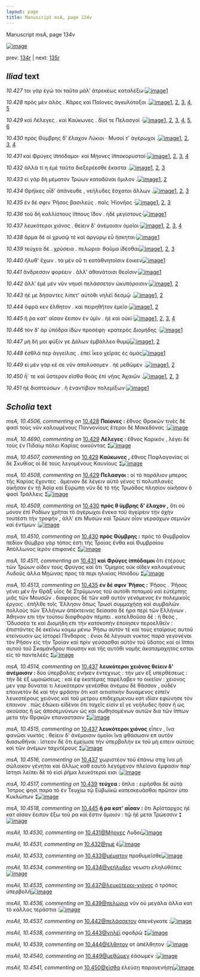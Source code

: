 ```yaml
---
layout: page
title: Manuscript msA, page 134v
---
```


Manuscript msA, page 134v

[![image](http://www.homermultitext.org/iipsrv?OBJ=IIP,1.0&FIF=/project/homer/pyramidal/deepzoom/hmt/vaimg/2017a/VA134VN_0636.tif&WID=100&CVT=JPEG)](http://www.homermultitext.org/ict2/?urn=urn:cite2:hmt:vaimg.2017a:VA134VN_0636)

prev:  [134r](../134r) | next:  [135r](../135r)

## *Iliad* text

*10.427* <a id="10.427"/> τοι γὰρ ἐγώ τοι ταῦτα μάλ' ἀτρεκέως καταλέξω·[![image](http://www.homermultitext.org/iipsrv?OBJ=IIP,1.0&FIF=/project/homer/pyramidal/deepzoom/hmt/vaimg/2017a/VA134VN_0636.tif&RGN=0.4975,0.2299,0.4044,0.0285&WID=1000&CVT=JPEG)](http://www.homermultitext.org/ict2/?urn=urn:cite2:hmt:vaimg.2017a:VA134VN_0636@0.4975,0.2299,0.4044,0.0285)[1](#msA_10.1)

*10.428* <a id="10.428"/> πρὸς μὲν ἁλὸς . Κᾶρες καὶ Παίονες ἀγκυλότοξοι .[![image](http://www.homermultitext.org/iipsrv?OBJ=IIP,1.0&FIF=/project/homer/pyramidal/deepzoom/hmt/vaimg/2017a/VA134VN_0636.tif&RGN=0.4835,0.2539,0.3904,0.0233&WID=1000&CVT=JPEG)](http://www.homermultitext.org/ict2/?urn=urn:cite2:hmt:vaimg.2017a:VA134VN_0636@0.4835,0.2539,0.3904,0.0233)[1](#msA_10.4506), [2](#msA_10.4505), [3](#msAil_10.4526), [4](#msA_10.1), [5](#msAil_10.4525)

*10.429* <a id="10.429"/> καὶ Λέλεγες . καὶ Καύκωνες . δῖοῖ τε Πελασγοί ·[![image](http://www.homermultitext.org/iipsrv?OBJ=IIP,1.0&FIF=/project/homer/pyramidal/deepzoom/hmt/vaimg/2017a/VA134VN_0636.tif&RGN=0.5025,0.2712,0.3664,0.0255&WID=1000&CVT=JPEG)](http://www.homermultitext.org/ict2/?urn=urn:cite2:hmt:vaimg.2017a:VA134VN_0636@0.5025,0.2712,0.3664,0.0255)[1](#msA_10.4508), [2](#msA_10.4690), [3](#msA_10.4507), [4](#msAil_10.4527), [5](#msA_10.1), [6](#msAil_10.4528)

*10.430* <a id="10.430"/> πρὸς Θύμβρης δ' ἔλαχον Λύκιοι · Μυσοί τ' ἀγέρωχοι .[![image](http://www.homermultitext.org/iipsrv?OBJ=IIP,1.0&FIF=/project/homer/pyramidal/deepzoom/hmt/vaimg/2017a/VA134VN_0636.tif&RGN=0.4815,0.29,0.4054,0.0255&WID=1000&CVT=JPEG)](http://www.homermultitext.org/ict2/?urn=urn:cite2:hmt:vaimg.2017a:VA134VN_0636@0.4815,0.29,0.4054,0.0255)[1](#msA_10.4509), [2](#msAil_10.4529), [3](#msA_10.1), [4](#msA_10.4510)

*10.431* <a id="10.431"/> καὶ Φρύγες ἱ̈ππόδαμοι· καὶ Μῄονες ἱ̈πποκορυσταί·[![image](http://www.homermultitext.org/iipsrv?OBJ=IIP,1.0&FIF=/project/homer/pyramidal/deepzoom/hmt/vaimg/2017a/VA134VN_0636.tif&RGN=0.5025,0.3095,0.3924,0.0233&WID=1000&CVT=JPEG)](http://www.homermultitext.org/ict2/?urn=urn:cite2:hmt:vaimg.2017a:VA134VN_0636@0.5025,0.3095,0.3924,0.0233)[1](#msAim_10.4522), [2](#msA_10.4511), [3](#msAil_10.4530), [4](#msA_10.1)

*10.432* <a id="10.432"/> ἀλλὰ τί η ἐμὲ ταῦτα διεξερέεσθε ἕκαστα .[![image](http://www.homermultitext.org/iipsrv?OBJ=IIP,1.0&FIF=/project/homer/pyramidal/deepzoom/hmt/vaimg/2017a/VA134VN_0636.tif&RGN=0.5045,0.3276,0.3614,0.0263&WID=1000&CVT=JPEG)](http://www.homermultitext.org/ict2/?urn=urn:cite2:hmt:vaimg.2017a:VA134VN_0636@0.5045,0.3276,0.3614,0.0263)[1](#msAil_10.4531), [2](#msAil_10.4532), [3](#msA_10.1)

*10.433* <a id="10.433"/> εἰ γὰρ δὴ μέματον Τρώων καταδῦναι ὅμιλον .[![image](http://www.homermultitext.org/iipsrv?OBJ=IIP,1.0&FIF=/project/homer/pyramidal/deepzoom/hmt/vaimg/2017a/VA134VN_0636.tif&RGN=0.5055,0.3479,0.3704,0.0263&WID=1000&CVT=JPEG)](http://www.homermultitext.org/ict2/?urn=urn:cite2:hmt:vaimg.2017a:VA134VN_0636@0.5055,0.3479,0.3704,0.0263)[1](#msAil_10.4533), [2](#msA_10.1)

*10.434* <a id="10.434"/> Θρήϊκες οἷδ' ἀπάνευθε , νεήλυδες ἔσχατοι ἄλλων .[![image](http://www.homermultitext.org/iipsrv?OBJ=IIP,1.0&FIF=/project/homer/pyramidal/deepzoom/hmt/vaimg/2017a/VA134VN_0636.tif&RGN=0.4995,0.3674,0.3944,0.0263&WID=1000&CVT=JPEG)](http://www.homermultitext.org/ict2/?urn=urn:cite2:hmt:vaimg.2017a:VA134VN_0636@0.4995,0.3674,0.3944,0.0263)[1](#msAil_10.4534), [2](#msA_10.4512), [3](#msA_10.1)

*10.435* <a id="10.435"/> ἐν δέ σφιν Ῥῆσος βασιλεὺς . παῖς Ἠϊονῆος ·[![image](http://www.homermultitext.org/iipsrv?OBJ=IIP,1.0&FIF=/project/homer/pyramidal/deepzoom/hmt/vaimg/2017a/VA134VN_0636.tif&RGN=0.5005,0.3839,0.3544,0.0263&WID=1000&CVT=JPEG)](http://www.homermultitext.org/ict2/?urn=urn:cite2:hmt:vaimg.2017a:VA134VN_0636@0.5005,0.3839,0.3544,0.0263)[1](#msA_10.4513), [2](#msA_10.1), [3](#msA_10.4521)

*10.436* <a id="10.436"/> τοῦ δὴ καλλίστους ἵ̈ππους ἴ̈δον . ἠδὲ μεγίστους·[![image](http://www.homermultitext.org/iipsrv?OBJ=IIP,1.0&FIF=/project/homer/pyramidal/deepzoom/hmt/vaimg/2017a/VA134VN_0636.tif&RGN=0.4995,0.4035,0.3834,0.0263&WID=1000&CVT=JPEG)](http://www.homermultitext.org/ict2/?urn=urn:cite2:hmt:vaimg.2017a:VA134VN_0636@0.4995,0.4035,0.3834,0.0263)[1](#msA_10.1)

*10.437* <a id="10.437"/> λευκότεροι χιόνος . θείειν δ' ἀνέμοισιν ὁμοῖοι·[![image](http://www.homermultitext.org/iipsrv?OBJ=IIP,1.0&FIF=/project/homer/pyramidal/deepzoom/hmt/vaimg/2017a/VA134VN_0636.tif&RGN=0.4995,0.4222,0.3834,0.0263&WID=1000&CVT=JPEG)](http://www.homermultitext.org/ict2/?urn=urn:cite2:hmt:vaimg.2017a:VA134VN_0636@0.4995,0.4222,0.3834,0.0263)[1](#msA_10.4516), [2](#msA_10.1), [3](#msA_10.4515), [4](#msA_10.4514)

*10.438* <a id="10.438"/> ἅρμα δέ οἱ χρυσῷ τὲ καὶ ἀργύρῳ εὖ ἤσκηται·[![image](http://www.homermultitext.org/iipsrv?OBJ=IIP,1.0&FIF=/project/homer/pyramidal/deepzoom/hmt/vaimg/2017a/VA134VN_0636.tif&RGN=0.5015,0.4425,0.3834,0.0263&WID=1000&CVT=JPEG)](http://www.homermultitext.org/ict2/?urn=urn:cite2:hmt:vaimg.2017a:VA134VN_0636@0.5015,0.4425,0.3834,0.0263)[1](#msA_10.1)

*10.439* <a id="10.439"/> τεύχεα δὲ . χρύσεια . πελώρια· θαῦμα ἰ̈δέσθαι[![image](http://www.homermultitext.org/iipsrv?OBJ=IIP,1.0&FIF=/project/homer/pyramidal/deepzoom/hmt/vaimg/2017a/VA134VN_0636.tif&RGN=0.5005,0.4621,0.3914,0.0248&WID=1000&CVT=JPEG)](http://www.homermultitext.org/ict2/?urn=urn:cite2:hmt:vaimg.2017a:VA134VN_0636@0.5005,0.4621,0.3914,0.0248)[1](#msA_10.4517), [2](#msAil_10.4536), [3](#msA_10.1)

*10.440* <a id="10.440"/> ἤλυθ' ἔχων . τὰ μὲν οὔ τι κατὰθνητοῖσιν ἔοικεν[![image](http://www.homermultitext.org/iipsrv?OBJ=IIP,1.0&FIF=/project/homer/pyramidal/deepzoom/hmt/vaimg/2017a/VA134VN_0636.tif&RGN=0.5015,0.4786,0.3974,0.0248&WID=1000&CVT=JPEG)](http://www.homermultitext.org/ict2/?urn=urn:cite2:hmt:vaimg.2017a:VA134VN_0636@0.5015,0.4786,0.3974,0.0248)[1](#msA_10.1)

*10.441* <a id="10.441"/> ἄνδρεσσιν φορέειν . ἂλλ' ἀθανάτοισι θεοῖσιν·[![image](http://www.homermultitext.org/iipsrv?OBJ=IIP,1.0&FIF=/project/homer/pyramidal/deepzoom/hmt/vaimg/2017a/VA134VN_0636.tif&RGN=0.4995,0.4974,0.3724,0.0263&WID=1000&CVT=JPEG)](http://www.homermultitext.org/ict2/?urn=urn:cite2:hmt:vaimg.2017a:VA134VN_0636@0.4995,0.4974,0.3724,0.0263)[1](#msA_10.1)

*10.442* <a id="10.442"/> ἂλλ' ἐμὲ μὲν νῦν νηυσὶ πελάσσετον ὠκυπόροισιν·[![image](http://www.homermultitext.org/iipsrv?OBJ=IIP,1.0&FIF=/project/homer/pyramidal/deepzoom/hmt/vaimg/2017a/VA134VN_0636.tif&RGN=0.5015,0.5162,0.3994,0.0255&WID=1000&CVT=JPEG)](http://www.homermultitext.org/ict2/?urn=urn:cite2:hmt:vaimg.2017a:VA134VN_0636@0.5015,0.5162,0.3994,0.0255)[1](#msA_10.1), [2](#msAil_10.4537)

*10.443* <a id="10.443"/> ἠέ με δήσαντες λίπετ' αὐτόθι νηλέϊ δεσμῷ .[![image](http://www.homermultitext.org/iipsrv?OBJ=IIP,1.0&FIF=/project/homer/pyramidal/deepzoom/hmt/vaimg/2017a/VA134VN_0636.tif&RGN=0.5025,0.5349,0.3734,0.0255&WID=1000&CVT=JPEG)](http://www.homermultitext.org/ict2/?urn=urn:cite2:hmt:vaimg.2017a:VA134VN_0636@0.5025,0.5349,0.3734,0.0255)[1](#msA_10.1), [2](#msAil_10.4538)

*10.444* <a id="10.444"/> ὄφρά κεν ἔλθητον . καὶ πειρηθῆτον ἐμεῖο·[![image](http://www.homermultitext.org/iipsrv?OBJ=IIP,1.0&FIF=/project/homer/pyramidal/deepzoom/hmt/vaimg/2017a/VA134VN_0636.tif&RGN=0.5045,0.5537,0.3664,0.0255&WID=1000&CVT=JPEG)](http://www.homermultitext.org/ict2/?urn=urn:cite2:hmt:vaimg.2017a:VA134VN_0636@0.5045,0.5537,0.3664,0.0255)[1](#msA_10.1), [2](#msAil_10.4539)

*10.445* <a id="10.445"/> ἤ ῥα κατ' αῖσαν ἔειπον ἐν ὑμῖν . ἠὲ καὶ οὐκί·[![image](http://www.homermultitext.org/iipsrv?OBJ=IIP,1.0&FIF=/project/homer/pyramidal/deepzoom/hmt/vaimg/2017a/VA134VN_0636.tif&RGN=0.4955,0.574,0.3894,0.0248&WID=1000&CVT=JPEG)](http://www.homermultitext.org/ict2/?urn=urn:cite2:hmt:vaimg.2017a:VA134VN_0636@0.4955,0.574,0.3894,0.0248)[1](#msAim_10.4523), [2](#msAim_10.4524), [3](#msA_10.4518), [4](#msA_10.1)

*10.446* <a id="10.446"/> τὸν δ' ὰρ ὑπόδρα ἰ̈δὼν προσέφη· κρατερὸς Διομήδης ·[![image](http://www.homermultitext.org/iipsrv?OBJ=IIP,1.0&FIF=/project/homer/pyramidal/deepzoom/hmt/vaimg/2017a/VA134VN_0636.tif&RGN=0.5055,0.592,0.4164,0.0248&WID=1000&CVT=JPEG)](http://www.homermultitext.org/ict2/?urn=urn:cite2:hmt:vaimg.2017a:VA134VN_0636@0.5055,0.592,0.4164,0.0248)[1](#msA_10.1)

*10.447* <a id="10.447"/> μὴ δή μοι φύξίν γε Δόλων ἐμβάλλεο θυμῷ[![image](http://www.homermultitext.org/iipsrv?OBJ=IIP,1.0&FIF=/project/homer/pyramidal/deepzoom/hmt/vaimg/2017a/VA134VN_0636.tif&RGN=0.4865,0.6116,0.3724,0.0248&WID=1000&CVT=JPEG)](http://www.homermultitext.org/ict2/?urn=urn:cite2:hmt:vaimg.2017a:VA134VN_0636@0.4865,0.6116,0.3724,0.0248)[1](#msA_10.1), [2](#msA_10.4519)

*10.448* <a id="10.448"/> ἐσθλά περ ἀγγείλας . ἐπεὶ ΐκεο χεῖρας ἐς ἁμάς[![image](http://www.homermultitext.org/iipsrv?OBJ=IIP,1.0&FIF=/project/homer/pyramidal/deepzoom/hmt/vaimg/2017a/VA134VN_0636.tif&RGN=0.5075,0.6289,0.3774,0.0255&WID=1000&CVT=JPEG)](http://www.homermultitext.org/ict2/?urn=urn:cite2:hmt:vaimg.2017a:VA134VN_0636@0.5075,0.6289,0.3774,0.0255)[1](#msA_10.1)

*10.449* <a id="10.449"/> εἰ μὲν γάρ κέ σε νῦν ἀπολύσομεν . ἠὲ μεθῶμεν .[![image](http://www.homermultitext.org/iipsrv?OBJ=IIP,1.0&FIF=/project/homer/pyramidal/deepzoom/hmt/vaimg/2017a/VA134VN_0636.tif&RGN=0.5065,0.6484,0.3794,0.0255&WID=1000&CVT=JPEG)](http://www.homermultitext.org/ict2/?urn=urn:cite2:hmt:vaimg.2017a:VA134VN_0636@0.5065,0.6484,0.3794,0.0255)[1](#msA_10.1), [2](#msAil_10.4540)

*10.450* <a id="10.450"/> ἦ´ τε καὶ ὕστερον εῖσθα θοὰς ἐπὶ νῆας Ἀχαιῶν .[![image](http://www.homermultitext.org/iipsrv?OBJ=IIP,1.0&FIF=/project/homer/pyramidal/deepzoom/hmt/vaimg/2017a/VA134VN_0636.tif&RGN=0.5095,0.6649,0.3854,0.0255&WID=1000&CVT=JPEG)](http://www.homermultitext.org/ict2/?urn=urn:cite2:hmt:vaimg.2017a:VA134VN_0636@0.5095,0.6649,0.3854,0.0255)[1](#msAil_10.4541), [2](#msA_10.4520), [3](#msA_10.1)

*10.451* <a id="10.451"/> ἠὲ διοπτεύσων . ἢ ἐναντίβιον πολεμίξων·[![image](http://www.homermultitext.org/iipsrv?OBJ=IIP,1.0&FIF=/project/homer/pyramidal/deepzoom/hmt/vaimg/2017a/VA134VN_0636.tif&RGN=0.5105,0.6844,0.3854,0.0255&WID=1000&CVT=JPEG)](http://www.homermultitext.org/ict2/?urn=urn:cite2:hmt:vaimg.2017a:VA134VN_0636@0.5105,0.6844,0.3854,0.0255)[1](#msA_10.1)

## *Scholia* text

*msA, 10.4506, commenting on* [10.428](#10.428)  <a id="msA_10.4506"/> **Παίονες :** ἔθνος Θρακῶν τινὲς δὲ φασὶ τοὺς νῦν καλουμένους Παννονίους ἕτεροι δὲ Μακεδόνας :[![image](http://www.homermultitext.org/iipsrv?OBJ=IIP,1.0&FIF=/project/homer/pyramidal/deepzoom/hmt/vaimg/2017a/VA134VN_0636.tif&RGN=0.2232,0.1555,0.6737,0.0285&WID=1000&CVT=JPEG)](http://www.homermultitext.org/ict2/?urn=urn:cite2:hmt:vaimg.2017a:VA134VN_0636@0.2232,0.1555,0.6737,0.0285)

*msA, 10.4690, commenting on* [10.429](#10.429)  <a id="msA_10.4690"/> **Λέλεγες :** ἔθνος Καρικόν , λέγει δὲ τοὺς ἐν Πιδαίῳ πόλει Καρίας οικοῦντας ⁑[![image](http://www.homermultitext.org/iipsrv?OBJ=IIP,1.0&FIF=/project/homer/pyramidal/deepzoom/hmt/vaimg/2017a/VA134VN_0636.tif&RGN=0.2212,0.154,0.3984,0.0173&WID=1000&CVT=JPEG)](http://www.homermultitext.org/ict2/?urn=urn:cite2:hmt:vaimg.2017a:VA134VN_0636@0.2212,0.154,0.3984,0.0173)

*msA, 10.4507, commenting on* [10.429](#10.429)  <a id="msA_10.4507"/> **Καύκωνες ,** ἔθνος Παφλαγονίας οἱ δὲ Σκυθίας οἱ δὲ τοὺς λεγομένους Καυνίους ⁑[![image](http://www.homermultitext.org/iipsrv?OBJ=IIP,1.0&FIF=/project/homer/pyramidal/deepzoom/hmt/vaimg/2017a/VA134VN_0636.tif&RGN=0.217,0.1563,0.698,0.0248&WID=1000&CVT=JPEG)](http://www.homermultitext.org/ict2/?urn=urn:cite2:hmt:vaimg.2017a:VA134VN_0636@0.217,0.1563,0.698,0.0248)

*msA, 10.4508, commenting on* [10.429](#10.429)  <a id="msA_10.4508"/> **Πελασγοι :** οἱ τὸ παράλιον μπερος τῆς Καρίας ἔχοντες . ἄμεινον δὲ λέγειν αὐτὸ γένος τί πολυπλανὲς οἰκῆσαν ἐν τῇ Ἀσίᾳ καὶ Εὐρώπῃ νῦν δὲ τὸ τῆς Τρωάδος πλησίον οἰκῆσαν ὃ φασὶ Τράλλεις ⁑[![image](http://www.homermultitext.org/iipsrv?OBJ=IIP,1.0&FIF=/project/homer/pyramidal/deepzoom/hmt/vaimg/2017a/VA134VN_0636.tif&RGN=0.214,0.1668,0.698,0.0301&WID=1000&CVT=JPEG)](http://www.homermultitext.org/ict2/?urn=urn:cite2:hmt:vaimg.2017a:VA134VN_0636@0.214,0.1668,0.698,0.0301)

*msA, 10.4509, commenting on* [10.430](#10.430)  <a id="msA_10.4509"/> **πρὸς θ ὕμβρης δ' ἔλαχον ,** ὅτι οὐ μόνον ἐπὶ Ροδίων χρῆται τὸ ἀγέρωχοι ἕνεκα τοῦ ἀγείρειν τὴν ὀχὴν τουτέστι τὴν τροφήν , ἀλλ' επι Μυσὼν καὶ Τρώων οἷον γεραόχων σεμνῶν καὶ ἐντίμων :[![image](http://www.homermultitext.org/iipsrv?OBJ=IIP,1.0&FIF=/project/homer/pyramidal/deepzoom/hmt/vaimg/2017a/VA134VN_0636.tif&RGN=0.206,0.1878,0.705,0.0301&WID=1000&CVT=JPEG)](http://www.homermultitext.org/ict2/?urn=urn:cite2:hmt:vaimg.2017a:VA134VN_0636@0.206,0.1878,0.705,0.0301)

*msA, 10.4510, commenting on* [10.430](#10.430)  <a id="msA_10.4510"/> **πρὸς Θύμβρης :** πρὸς τὸ Θυμβραῖον πεδίον Θύμβρα γὰρ τόπος ἐστι τῆς Τροίας ἔνθα καὶ Θυμβραίου Ἀπόλλωνος ϊερὸν επιφανές ⁑[![image](http://www.homermultitext.org/iipsrv?OBJ=IIP,1.0&FIF=/project/homer/pyramidal/deepzoom/hmt/vaimg/2017a/VA134VN_0636.tif&RGN=0.206,0.2014,0.68,0.0338&WID=1000&CVT=JPEG)](http://www.homermultitext.org/ict2/?urn=urn:cite2:hmt:vaimg.2017a:VA134VN_0636@0.206,0.2014,0.68,0.0338)

*msA, 10.4511, commenting on* [10.431](#10.431)  <a id="msA_10.4511"/> **καὶ Φρύγες ἱππόδαμοι** ὅτι ἑτέρους τῶν Τρώων οἰδεν τοὺς Φρύγας καὶ ὅτι Ὅμηρος οὐκ οῖδεν καλουμένους Λυδοῦς ἀλλα Μῃώνας προς τὰ περι ηλικίας Ησιόδου ⁑[![image](http://www.homermultitext.org/iipsrv?OBJ=IIP,1.0&FIF=/project/homer/pyramidal/deepzoom/hmt/vaimg/2017a/VA134VN_0636.tif&RGN=0.216,0.2292,0.219,0.0609&WID=1000&CVT=JPEG)](http://www.homermultitext.org/ict2/?urn=urn:cite2:hmt:vaimg.2017a:VA134VN_0636@0.216,0.2292,0.219,0.0609)

*msA, 10.4513, commenting on* [10.435](#10.435)  <a id="msA_10.4513"/> **ἐν δέ σφιν Ῥῆσος :** Ῥῆσος . Ῥῆσος γένει μὲν ἦν Θρᾶξ υἷὸς δὲ Στρύμωνος τοῦ αυτόθι ποταμοῦ καὶ εὐτέρπης μιᾶς τῶν Μουσῶν . διαφορος δὲ τῶν καθ αυτὸν γενόμενος ἐν πολεμικοῖς έργοις . ἐπῆλθε τοῖς Ἕλλησιν ὅπως Τρωσὶ συμμαχήσῃ καὶ συμβαλῶν πολλοὺς τῶν Ἑλλήνων ἀπέκτεινας δείσασα δὲ ήρα περὶ τῶν Ελλήνων . Ἀθηναν επι τὴν τούτου διαφθορὰν πέμπει . κατελθοῦσα δὲ : ἡ θεὸς , Ὁδυσσέα τε καὶ Διομήδη επι τὴν κατσκοπὴν ἐποίησεν περοελθεῖν : ἐπιστάντες δὲ εκεῖνω κοιμω μένω Ῥήσω αὐτὸν τὲ καὶ τοὺς εταίρους αυτοῦ κτείνουσιν ὡς ἱστορεῖ Πίνδαρος : ἔνιοι δὲ λέγουσι νυκτος παρὰ γεγονέναι τὸν Ρῆσον εἰς τὴν Τροίαν καὶ πρὶν γεύσασθαι αὐτὸν τοῦ ὕδατος καὶ οἱ ἵπποι αυτοῦ τοῦ Σκαμάνδρου πίουσην καὶ τῆς αυτόθι νομῆς ἀκαταμαχητος εσται εἰς τὸ παντελὲές ⁑[![image](http://www.homermultitext.org/iipsrv?OBJ=IIP,1.0&FIF=/project/homer/pyramidal/deepzoom/hmt/vaimg/2017a/VA134VN_0636.tif&RGN=0.211,0.3088,0.233,0.2119&WID=1000&CVT=JPEG)](http://www.homermultitext.org/ict2/?urn=urn:cite2:hmt:vaimg.2017a:VA134VN_0636@0.211,0.3088,0.233,0.2119)

*msA, 10.4514, commenting on* [10.437](#10.437)  <a id="msA_10.4514"/> **λευκότεροι χειόνος θείειν δ' ἀνέμοισιν :** δύο ὑπερβολὰς ενῆκεν ἐντεχνως : τὴν μεν ἐξ υπερθέσεως : τὴν δὲ ἐξ ωμοιώσεως : καὶ ἐφ εκατέρας παρέλαβεν το οικεῖον : χειονος μεν γαρ δύναταί τι λευκότερον γενέσθαι ἀνέμου δὲ θᾶσσον , οὐδέν επαινετὸν δὲ καὶ τὴν φράσην ὅτι κατ αιτιατικὴν δυναμενος εἰπεῖν λευκοτέρους χειόνος καὶ τοῦ μετρου επιδεχομενου κατ ιδίαν εφώνησε τὸν επαινον . πῶς ἐδώκει εἰδέναι ὅτι ταχεῖς εἰσὶν εἴ γε νεήλυδες ῆσαν ῆ ὡς ακούσας ἢ ὡς ἀποσεμνύνων ὡς καὶ σωθησομένων αυτῶν δια τῶν ἵππων μετα τὴν Θρᾳκῶν επαναστασιν ⁑[![image](http://www.homermultitext.org/iipsrv?OBJ=IIP,1.0&FIF=/project/homer/pyramidal/deepzoom/hmt/vaimg/2017a/VA134VN_0636.tif&RGN=0.196,0.5049,0.246,0.1736&WID=1000&CVT=JPEG)](http://www.homermultitext.org/ict2/?urn=urn:cite2:hmt:vaimg.2017a:VA134VN_0636@0.196,0.5049,0.246,0.1736)

*msA, 10.4515, commenting on* [10.437](#10.437)  <a id="msA_10.4515"/> **λευκότεροι χιόνος** εἶπεν , ἵνα φανῶσι νυκτός : θείειν δ' ἀνέμοισιν ὁμοῖοι ἵνα φθάσωσιν επ αυτὸν διασωθῆναι : ἵστεον δὲ ὅτι ἐμείωσε τὴν ὑπερβολὴν εκ τοῦ μὴ ειπειν αὐτοὺς καὶ τῶν ἀνέμων ταχυτέρους ⁑[![image](http://www.homermultitext.org/iipsrv?OBJ=IIP,1.0&FIF=/project/homer/pyramidal/deepzoom/hmt/vaimg/2017a/VA134VN_0636.tif&RGN=0.217,0.6717,0.227,0.0676&WID=1000&CVT=JPEG)](http://www.homermultitext.org/ict2/?urn=urn:cite2:hmt:vaimg.2017a:VA134VN_0636@0.217,0.6717,0.227,0.0676)

*msA, 10.4516, commenting on* [10.437](#10.437)  <a id="msA_10.4516"/> χωριστέον τοῦ ἐπάνω στιχ ἵνα μὴ σώλοικον γένηται καὶ ἄλλως καθ εαυτὸ λεγόμενον πλείονα ἔμφασιν παρ' ἵστησι λείπει δὲ τὸ εἰσὶ ῥῆμα λευκότεροί εισι :[![image](http://www.homermultitext.org/iipsrv?OBJ=IIP,1.0&FIF=/project/homer/pyramidal/deepzoom/hmt/vaimg/2017a/VA134VN_0636.tif&RGN=0.228,0.7153,0.666,0.0473&WID=1000&CVT=JPEG)](http://www.homermultitext.org/ict2/?urn=urn:cite2:hmt:vaimg.2017a:VA134VN_0636@0.228,0.7153,0.666,0.0473)

*msA, 10.4517, commenting on* [10.439](#10.439)  <a id="msA_10.4517"/> **τεύχεα :** ὅπλα : ειρῆσθαι δὲ αὐτὰ Ἵστρος φησὶ παρα τὸ ἐν Τευχίω τῷ Εὐβωϊκῶ κατεσκευᾶσθαι πρῶτον ὑπο Κυκλώπων ⁑[![image](http://www.homermultitext.org/iipsrv?OBJ=IIP,1.0&FIF=/project/homer/pyramidal/deepzoom/hmt/vaimg/2017a/VA134VN_0636.tif&RGN=0.229,0.7325,0.669,0.0436&WID=1000&CVT=JPEG)](http://www.homermultitext.org/ict2/?urn=urn:cite2:hmt:vaimg.2017a:VA134VN_0636@0.229,0.7325,0.669,0.0436)

*msA, 10.4518, commenting on* [10.445](#10.445)  <a id="msA_10.4518"/> **ῆ ρα κατ' αἷσαν :** ὅτι Ἀρίσταρχος ἠὲ κατ αῖσαν ἔειπον ἔξω τοῦ ρα καὶ ἔστιν ὅμοιον : τῷ ἠὲ μετα Τρώεσσιν ⁑[![image](http://www.homermultitext.org/iipsrv?OBJ=IIP,1.0&FIF=/project/homer/pyramidal/deepzoom/hmt/vaimg/2017a/VA134VN_0636.tif&RGN=0.232,0.7513,0.669,0.0331&WID=1000&CVT=JPEG)](http://www.homermultitext.org/ict2/?urn=urn:cite2:hmt:vaimg.2017a:VA134VN_0636@0.232,0.7513,0.669,0.0331)

*msAil, 10.4530, commenting on* [10.431@Μῄονες](#10.431@Μῄονες)  <a id="msAil_10.4530"/> Λυδοι[![image](http://www.homermultitext.org/iipsrv?OBJ=IIP,1.0&FIF=/project/homer/pyramidal/deepzoom/hmt/vaimg/2017a/VA134VN_0636.tif&RGN=0.722,0.302,0.064,0.0203&WID=1000&CVT=JPEG)](http://www.homermultitext.org/ict2/?urn=urn:cite2:hmt:vaimg.2017a:VA134VN_0636@0.722,0.302,0.064,0.0203)

*msAil, 10.4531, commenting on* [10.432@ημὲ](#10.432@ημὲ)  <a id="msAil_10.4531"/> ἐ[![image](http://www.homermultitext.org/iipsrv?OBJ=IIP,1.0&FIF=/project/homer/pyramidal/deepzoom/hmt/vaimg/2017a/VA134VN_0636.tif&RGN=0.562,0.3253,0.061,0.0203&WID=1000&CVT=JPEG)](http://www.homermultitext.org/ict2/?urn=urn:cite2:hmt:vaimg.2017a:VA134VN_0636@0.562,0.3253,0.061,0.0203)

*msAil, 10.4533, commenting on* [10.433@μέματον](#10.433@μέματον)  <a id="msAil_10.4533"/> προθυμεῖσθε[![image](http://www.homermultitext.org/iipsrv?OBJ=IIP,1.0&FIF=/project/homer/pyramidal/deepzoom/hmt/vaimg/2017a/VA134VN_0636.tif&RGN=0.601,0.3418,0.076,0.0203&WID=1000&CVT=JPEG)](http://www.homermultitext.org/ict2/?urn=urn:cite2:hmt:vaimg.2017a:VA134VN_0636@0.601,0.3418,0.076,0.0203)

*msAil, 10.4534, commenting on* [10.434@νεήλυδες](#10.434@νεήλυδες)  <a id="msAil_10.4534"/> νεωστι εληλύθότες[![image](http://www.homermultitext.org/iipsrv?OBJ=IIP,1.0&FIF=/project/homer/pyramidal/deepzoom/hmt/vaimg/2017a/VA134VN_0636.tif&RGN=0.709,0.3606,0.105,0.0203&WID=1000&CVT=JPEG)](http://www.homermultitext.org/ict2/?urn=urn:cite2:hmt:vaimg.2017a:VA134VN_0636@0.709,0.3606,0.105,0.0203)

*msAil, 10.4535, commenting on* [10.437@λευκότεροι-χιόνος](#10.437@λευκότεροι-χιόνος)  <a id="msAil_10.4535"/> ὁ τρόπος ὑπερβολῆ[![image](http://www.homermultitext.org/iipsrv?OBJ=IIP,1.0&FIF=/project/homer/pyramidal/deepzoom/hmt/vaimg/2017a/VA134VN_0636.tif&RGN=0.525,0.4177,0.105,0.0165&WID=1000&CVT=JPEG)](http://www.homermultitext.org/ict2/?urn=urn:cite2:hmt:vaimg.2017a:VA134VN_0636@0.525,0.4177,0.105,0.0165)

*msAil, 10.4536, commenting on* [10.439@πελώρια](#10.439@πελώρια)  <a id="msAil_10.4536"/> νῦν οὐ μεγάλα ἀλλα κατ τὸ κάλλος τεράστια :[![image](http://www.homermultitext.org/iipsrv?OBJ=IIP,1.0&FIF=/project/homer/pyramidal/deepzoom/hmt/vaimg/2017a/VA134VN_0636.tif&RGN=0.659,0.4568,0.167,0.0165&WID=1000&CVT=JPEG)](http://www.homermultitext.org/ict2/?urn=urn:cite2:hmt:vaimg.2017a:VA134VN_0636@0.659,0.4568,0.167,0.0165)

*msAil, 10.4537, commenting on* [10.442@πελάσσετον](#10.442@πελάσσετον)  <a id="msAil_10.4537"/> ἀπενέγκατε :[![image](http://www.homermultitext.org/iipsrv?OBJ=IIP,1.0&FIF=/project/homer/pyramidal/deepzoom/hmt/vaimg/2017a/VA134VN_0636.tif&RGN=0.693,0.5139,0.067,0.0165&WID=1000&CVT=JPEG)](http://www.homermultitext.org/ict2/?urn=urn:cite2:hmt:vaimg.2017a:VA134VN_0636@0.693,0.5139,0.067,0.0165)

*msAil, 10.4538, commenting on* [10.443@νηλέϊ](#10.443@νηλέϊ)  <a id="msAil_10.4538"/> σφοδρῶ ⁑[![image](http://www.homermultitext.org/iipsrv?OBJ=IIP,1.0&FIF=/project/homer/pyramidal/deepzoom/hmt/vaimg/2017a/VA134VN_0636.tif&RGN=0.746,0.5282,0.067,0.0165&WID=1000&CVT=JPEG)](http://www.homermultitext.org/ict2/?urn=urn:cite2:hmt:vaimg.2017a:VA134VN_0636@0.746,0.5282,0.067,0.0165)

*msAil, 10.4539, commenting on* [10.444@ἔλθητον](#10.444@ἔλθητον)  <a id="msAil_10.4539"/> οτ ἀπέλθητον :[![image](http://www.homermultitext.org/iipsrv?OBJ=IIP,1.0&FIF=/project/homer/pyramidal/deepzoom/hmt/vaimg/2017a/VA134VN_0636.tif&RGN=0.614,0.55,0.075,0.0165&WID=1000&CVT=JPEG)](http://www.homermultitext.org/ict2/?urn=urn:cite2:hmt:vaimg.2017a:VA134VN_0636@0.614,0.55,0.075,0.0165)

*msAil, 10.4540, commenting on* [10.449@μεθῶμεν](#10.449@μεθῶμεν)  <a id="msAil_10.4540"/> ἐάσωμεν :[![image](http://www.homermultitext.org/iipsrv?OBJ=IIP,1.0&FIF=/project/homer/pyramidal/deepzoom/hmt/vaimg/2017a/VA134VN_0636.tif&RGN=0.802,0.6431,0.071,0.0165&WID=1000&CVT=JPEG)](http://www.homermultitext.org/ict2/?urn=urn:cite2:hmt:vaimg.2017a:VA134VN_0636@0.802,0.6431,0.071,0.0165)

*msAil, 10.4541, commenting on* [10.450@εῖσθα](#10.450@εῖσθα)  <a id="msAil_10.4541"/> ἐλεύσῃ παραγενήσῃ[![image](http://www.homermultitext.org/iipsrv?OBJ=IIP,1.0&FIF=/project/homer/pyramidal/deepzoom/hmt/vaimg/2017a/VA134VN_0636.tif&RGN=0.641,0.6619,0.11,0.0165&WID=1000&CVT=JPEG)](http://www.homermultitext.org/ict2/?urn=urn:cite2:hmt:vaimg.2017a:VA134VN_0636@0.641,0.6619,0.11,0.0165)
